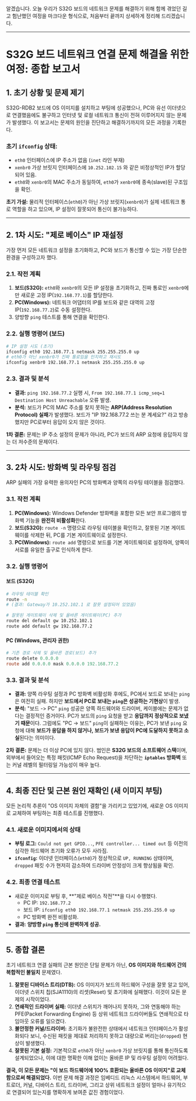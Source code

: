 알겠습니다. 오늘 우리가 S32G 보드의 네트워크 문제를 해결하기 위해 함께 겪었던 길고 험난했던 여정을 마크다운 형식으로, 처음부터 끝까지 상세하게 정리해 드리겠습니다.

---

# S32G 보드 네트워크 연결 문제 해결을 위한 여정: 종합 보고서

## 1. 초기 상황 및 문제 제기

S32G-RDB2 보드에 OS 이미지를 설치하고 부팅에 성공했으나, PC와 유선 이더넷으로 연결했음에도 불구하고 인터넷 및 로컬 네트워크 통신이 전혀 이루어지지 않는 문제가 발생했다. 이 보고서는 문제의 원인을 진단하고 해결하기까지의 모든 과정을 기록한다.

### 초기 `ifconfig` 상태:
- `eth0` 인터페이스에 IP 주소가 없음 (`inet` 라인 부재)
- `xenbr0` 가상 브릿지 인터페이스에 `10.252.102.15` 와 같은 비정상적인 IP가 할당되어 있음.
- `eth0`와 `xenbr0`의 MAC 주소가 동일하여, `eth0`가 `xenbr0`에 종속(slave)된 구조임을 확인.

**초기 가설:** 물리적 인터페이스(`eth0`)가 아닌 가상 브릿지(`xenbr0`)가 실제 네트워크 통로 역할을 하고 있으며, IP 설정이 잘못되어 통신이 불가능하다.

---

## 2. 1차 시도: "제로 베이스" IP 재설정

가장 먼저 모든 네트워크 설정을 초기화하고, PC와 보드가 통신할 수 있는 가장 단순한 환경을 구성하고자 했다.

### 2.1. 작전 계획
1.  **보드(S32G):** `eth0`와 `xenbr0`의 모든 IP 설정을 초기화하고, 진짜 통로인 `xenbr0`에만 새로운 고정 IP(`192.168.77.1`)를 할당한다.
2.  **PC(Windows):** 네트워크 어댑터의 IP를 보드와 같은 대역의 고정 IP(`192.168.77.2`)로 수동 설정한다.
3.  양방향 `ping` 테스트를 통해 연결을 확인한다.

### 2.2. 실행 명령어 (보드)
```bash
# IP 설정 시도 (초기)
ifconfig eth0 192.168.77.1 netmask 255.255.255.0 up
# eth0가 아닌 xenbr0가 진짜 통로임을 인지하고 재시도
ifconfig xenbr0 192.168.77.1 netmask 255.255.255.0 up
```

### 2.3. 결과 및 분석
- **결과:** `ping 192.168.77.2` 실행 시, `From 192.168.77.1 icmp_seq=1 Destination Host Unreachable` 오류 발생.
- **분석:** 보드가 PC의 MAC 주소를 찾지 못하는 **ARP(Address Resolution Protocol) 실패**가 발생했다. 보드가 "IP 192.168.77.2 쓰는 분 계세요?" 라고 방송했지만 PC로부터 응답이 오지 않은 것이다.

**1차 결론:** 문제는 IP 주소 설정의 문제가 아니라, PC가 보드의 ARP 요청에 응답하지 않는 더 저수준의 문제이다.

---

## 3. 2차 시도: 방화벽 및 라우팅 점검

ARP 실패의 가장 유력한 용의자인 PC의 방화벽과 양쪽의 라우팅 테이블을 점검했다.

### 3.1. 작전 계획
1.  **PC(Windows):** Windows Defender 방화벽을 포함한 모든 보안 프로그램의 방화벽 기능을 **완전히 비활성화**한다.
2.  **보드(S32G):** `route -n` 명령으로 라우팅 테이블을 확인하고, 잘못된 기본 게이트웨이를 삭제한 뒤, PC를 기본 게이트웨이로 설정한다.
3.  **PC(Windows):** `route add` 명령으로 보드를 기본 게이트웨이로 설정하여, 양쪽이 서로를 유일한 출구로 인식하게 한다.

### 3.2. 실행 명령어
#### 보드 (S32G)
```bash
# 라우팅 테이블 확인
route -n
# (결과: Gateway가 10.252.102.1 로 잘못 설정되어 있었음)

# 잘못된 게이트웨이 삭제 및 올바른 게이트웨이(PC) 추가
route del default gw 10.252.102.1
route add default gw 192.168.77.2 
```
#### PC (Windows, 관리자 권한)
```powershell
# 기존 경로 삭제 및 올바른 경로(보드) 추가
route delete 0.0.0.0
route add 0.0.0.0 mask 0.0.0.0 192.168.77.2
```

### 3.3. 결과 및 분석
- **결과:** 양쪽 라우팅 설정과 PC 방화벽 비활성화 후에도, PC에서 보드로 보내는 `ping`은 여전히 실패. 하지만 **보드에서 PC로 보내는 `ping`은 성공하는 기현상**이 발생.
- **분석:** "보드 -> PC" `ping` 성공은 양쪽 하드웨어와 드라이버, 케이블에는 문제가 없다는 결정적인 증거이다. PC가 보드의 `ping` 요청을 받고 **응답까지 정상적으로 보냈기 때문**이다. 그럼에도 "PC -> 보드" `ping`이 실패하는 이유는, PC가 보낸 `ping` 요청에 대해 **보드가 응답을 하지 않거나, 보드가 보낸 응답이 PC에 도달하지 못하고 소실**된다는 의미이다.

**2차 결론:** 문제는 더 이상 PC에 있지 않다. 범인은 **S32G 보드의 소프트웨어 스택**이며, 외부에서 들어오는 특정 패킷(ICMP Echo Request)을 차단하는 **`iptables` 방화벽** 또는 커널 레벨의 필터링일 가능성이 매우 높다.

---

## 4. 최종 진단 및 근본 원인 재확인 (새 이미지 부팅)

모든 논리적 추론이 "OS 이미지 자체의 결함"을 가리키고 있었기에, 새로운 OS 이미지로 교체하여 부팅하는 최종 테스트를 진행했다.

### 4.1. 새로운 이미지에서의 상태
- **부팅 로그:** `Could not get GPIO...`, `PFE controller... timed out` 등 이전의 심각한 하드웨어 초기화 오류가 모두 사라짐.
- **`ifconfig`:** 이더넷 인터페이스(`eth0`)가 정상적으로 `UP, RUNNING` 상태이며, `dropped` 패킷 수가 현저히 감소하여 드라이버 안정성이 크게 향상됨을 확인.

### 4.2. 최종 연결 테스트
- 새로운 이미지로 부팅 후, **"제로 베이스 작전"**을 다시 수행했다.
  - PC IP: `192.168.77.2`
  - 보드 IP: `ifconfig eth0 192.168.77.1 netmask 255.255.255.0 up`
  - PC 방화벽 완전 비활성화.
- **결과:** **양방향 `ping` 통신에 완벽하게 성공.**

---

## 5. 종합 결론

초기 네트워크 연결 실패의 근본 원인은 단일 문제가 아닌, **OS 이미지와 하드웨어 간의 복합적인 불일치** 문제였다.

1.  **잘못된 디바이스 트리(DTB):** OS 이미지가 보드의 하드웨어 구성을 잘못 알고 있어, 이더넷 스위치 칩(SJA1110)의 리셋(Reset) 및 초기화에 실패했다. 이것이 모든 문제의 시작이었다.
2.  **연쇄적인 드라이버 실패:** 이더넷 스위치가 깨어나지 못하자, 그와 연동해야 하는 PFE(Packet Forwarding Engine) 등 상위 네트워크 드라이버들도 연쇄적으로 타임아웃 오류를 일으켰다.
3.  **불안정한 커널/드라이버:** 초기화가 불완전한 상태에서 네트워크 인터페이스가 활성화되다 보니, 수신된 패킷을 제대로 처리하지 못하고 대량으로 버리는(`dropped`) 현상이 발생했다.
4.  **잘못된 기본 설정:** 기본적으로 `eth0`가 아닌 `xenbr0` 가상 브릿지를 통해 통신하도록 설계되었으나, 이에 대한 명확한 이해 없이는 올바른 IP 및 라우팅 설정이 어려웠다.

**결국, 이 모든 문제는 "이 보드 하드웨어에 100% 호환되는 올바른 OS 이미지"로 교체함으로써 해결되었다.** 이번 문제 해결 과정은 임베디드 리눅스 시스템에서 하드웨어, 부트로더, 커널, 디바이스 트리, 드라이버, 그리고 상위 네트워크 설정이 얼마나 유기적으로 연결되어 있는지를 명확하게 보여준 값진 경험이었다.
